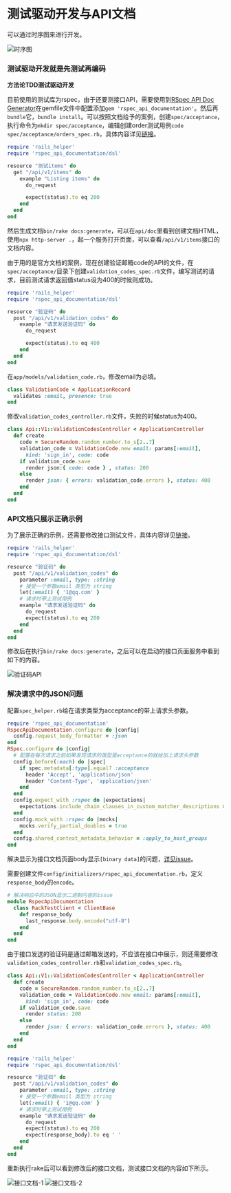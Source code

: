 # 测试驱动开发与API文档

可以通过时序图来进行开发。

![时序图](./attachments/时序图.png)

### 测试驱动开发就是先测试再编码
**方法论TDD测试驱动开发**

目前使用的测试库为rspec，由于还要测接口API，需要使用到[RSpec API Doc Generator](https://github.com/zipmark/rspec_api_documentation)在gemfile文件中配置添加`gem 'rspec_api_documentation'`。然后再`bundle`它，`bundle install`。可以按照文档给予的案例，创建`spec/acceptance`，执行命令为`mkdir spec/acceptance`，编辑创建order测试用例`code spec/acceptance/orders_spec.rb`，具体内容详见[链接](https://github.com/Lu9709/mangosteen-back/commit/8ab5a885e1b1edad34af1dc7b169ee4e8f954271)。

```ruby
require 'rails_helper'
require 'rspec_api_documentation/dsl'

resource "测试items" do
  get "/api/v1/items" do
    example "Listing items" do
      do_request

      expect(status).to eq 200
    end
  end
end
```

然后生成文档`bin/rake docs:generate`，可以在`api/doc`里看到创建文档HTML，使用`npx http-server .`，起一个服务打开页面，可以查看`/api/v1/items`接口的文档内容。

由于用的是官方文档的案例，现在创建验证邮箱code的API的文件，在`spec/acceptance/`目录下创建`validation_codes_spec.rb`文件，编写测试的请求，目前测试请求返回值status设为400的时候则成功。

```ruby
require 'rails_helper'
require 'rspec_api_documentation/dsl'

resource "验证码" do
  post "/api/v1/validation_codes" do
    example "请求发送验证码" do
      do_request

      expect(status).to eq 400
    end
  end
end
```

在`app/models/validation_code.rb`，修改email为必填。

```ruby
class ValidationCode < ApplicationRecord
  validates :email, presence: true
end
```

修改`validation_codes_controller.rb`文件，失败的时候status为400。

```ruby
class Api::V1::ValidationCodesController < ApplicationController
  def create
    code = SecureRandom.random_number.to_s[2..7]
    validation_code = ValidationCode.new email: params[:email],
      kind: 'sign_in', code: code
    if validation_code.save
      render json:{ code: code } , status: 200
    else 
      render json: { errors: validation_code.errors }, status: 400
    end
  end
end
```

### API文档只展示正确示例
为了展示正确的示例，还需要修改接口测试文件，具体内容详见[链接](https://github.com/Lu9709/mangosteen-back/commit/17a986888b65c243ddf8509225f1e6b41a50948a)。

```ruby
require 'rails_helper'
require 'rspec_api_documentation/dsl'

resource "验证码" do
  post "/api/v1/validation_codes" do
    parameter :email, type: :string
    # 接受一个参数email 类型为 string
    let(:email) { '1@qq.com' }
    # 请求时带上测试用例
    example "请求发送验证码" do
      do_request
      expect(status).to eq 200
    end
  end
end 
```

修改后在执行`bin/rake docs:generate`，之后可以在启动的接口页面服务中看到如下的内容。

![验证码API](attachments/验证码API.png)

### 解决请求中的JSON问题
配置`spec_helper.rb`给在请求类型为acceptance的带上请求头参数。

```ruby
require 'rspec_api_documentation'
RspecApiDocumentation.configure do |config|
  config.request_body_formatter = :json
end
RSpec.configure do |config|
  # 配置在每次请求之前如果发现请求的类型是acceptance的就给加上请求头参数
  config.before(:each) do |spec|
    if spec.metadata[:type].equal? :acceptance
      header 'Accept', 'application/json'
      header 'Content-Type', 'application/json'
    end
  end
  config.expect_with :rspec do |expectations|
    expectations.include_chain_clauses_in_custom_matcher_descriptions = true
  end
  config.mock_with :rspec do |mocks|
    mocks.verify_partial_doubles = true
  end
  config.shared_context_metadata_behavior = :apply_to_host_groups
end
```

解决显示为接口文档页面body显示`[binary data]`的问题，[详见issue](https://github.com/zipmark/rspec_api_documentation/issues/456)。

需要创建文件`config/initializers/rspec_api_documentation.rb`，定义`response_body`的`encode`。

```ruby
# 解决响应中的JSON显示二进制内容的issue
module RspecApiDocumentation
  class RackTestClient < ClientBase
    def response_body
      last_response.body.encode("utf-8")
    end
  end
end
```

由于接口发送的验证码是通过邮箱发送的，不应该在接口中展示，则还需要修改`validation_codes_controller.rb`和`validation_codes_spec.rb`。

```ruby
class Api::V1::ValidationCodesController < ApplicationController
  def create
    code = SecureRandom.random_number.to_s[2..7]
    validation_code = ValidationCode.new email: params[:email],
      kind: 'sign_in', code: code
    if validation_code.save
      render status: 200
    else 
      render json: { errors: validation_code.errors }, status: 400
    end
  end
end
```

```ruby
require 'rails_helper'
require 'rspec_api_documentation/dsl'

resource "验证码" do
  post "/api/v1/validation_codes" do
    parameter :email, type: :string
    # 接受一个参数email 类型为 string
    let(:email) { '1@qq.com' }
    # 请求时带上测试用例
    example "请求发送验证码" do
      do_request
      expect(status).to eq 200
      expect(response_body).to eq ' '
    end
  end
end 
```

重新执行rake后可以看到修改后的接口文档，测试接口文档的内容如下所示。

![接口文档-1](attachments/接口文档-1.png)
![接口文档-2](attachments/接口文档-2.png)

